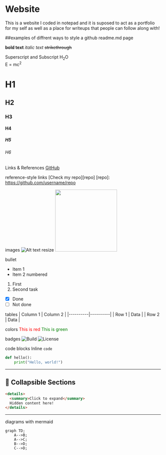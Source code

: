 # Website

This is a website I coded in notepad and it is suposed to act as a portfolio for my self as well as a place for writeups that people can follow along with!


##examples of diffrent ways to style a github readme.md page

**bold text**
*italic text*
~~strikethrough~~

Superscript and Subscript
H<sub>2</sub>O  
E = mc<sup>2</sup>

# H1
## H2
### H3
#### H4
##### H5
###### H6

Links & References
[GitHub](https://github.com)

reference-style links
[Check my repo][repo]
[repo]: https://github.com/username/repo

images
![Alt text](https://example.com/image.png)
resize
<img src="https://example.com/image.png" width="200">

bullet
- Item 1
- Item 2
numbered
1. First
2. Second
task
- [x] Done
- [ ] Not done

tables
| Column 1 | Column 2 |
|----------|----------|
| Row 1    | Data     |
| Row 2    | Data     |

colors
<span style="color: red;">This is red</span>
<span style="color: green;">This is green</span>

badges
![Build](https://img.shields.io/badge/build-passing-brightgreen)
![License](https://img.shields.io/badge/license-MIT-blue)

code blocks
Inline `code`
```python
def hello():
    print("Hello, world!")
```

---
## 📌 **Collapsible Sections**
```markdown
<details>
  <summary>Click to expand</summary>
  Hidden content here!
</details>
```
---


diagrams with mermaid
```mermaid
graph TD;
    A-->B;
    A-->C;
    B-->D;
    C-->D;
```












